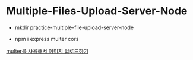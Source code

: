 # Multiple-Files-Upload-Server-Node

- mkdir practice-multiple-file-upload-server-node

- npm i express multer cors

[multer를 사용해서 이미지 업로드하기](https://www.zerocho.com/category/NodeJS/post/5950a6c4f7934c001894ea83)